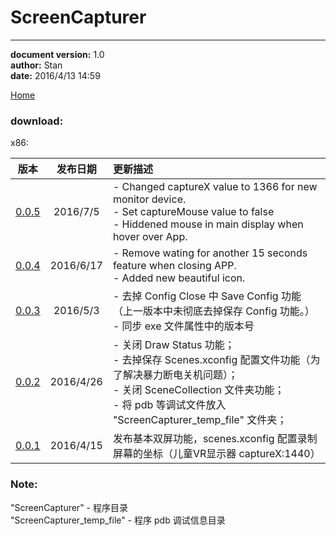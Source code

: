 # ScreenCapturer #

----------
**document version:**	1.0  
**author:** Stan  
**date:** 2016/4/13 14:59 

[Home](README.md "Home")
### download:   
x86:  

|版本|发布日期|更新描述|
|:---:|:---:|:---|
|[0.0.5](/attachment/ScreenCapturer/ScreenCapturer_v0.0.5.zip) |2016/7/5|- Changed captureX value to 1366 for new monitor device. <br/> - Set captureMouse value to false <br/> - Hiddened mouse in main display when hover over App.|
|[0.0.4](/attachment/ScreenCapturer/ScreenCapturer_v0.0.4.zip) |2016/6/17|- Remove wating for another 15 seconds feature when closing APP. <br /> - Added new beautiful icon. |
|[0.0.3](/attachment/ScreenCapturer/ScreenCapturer_v0.0.3.rar) |2016/5/3 | - 去掉 Config Close 中 Save Config 功能（上一版本中未彻底去掉保存 Config 功能。）<br/> - 同步 exe 文件属性中的版本号|
|[0.0.2](/attachment/ScreenCapturer/ScreenCapturer_v0.0.2.rar) |2016/4/26 |- 关闭 Draw Status 功能；<br/>- 去掉保存 Scenes.xconfig 配置文件功能（为了解决暴力断电关机问题）；<br/>- 关闭 SceneCollection 文件夹功能； <br/> - 将 pdb 等调试文件放入 "ScreenCapturer_temp_file" 文件夹； |
|[0.0.1](/attachment/ScreenCapturer/ScreenCapturer_v0.0.1.zip) |2016/4/15 |发布基本双屏功能，scenes.xconfig 配置录制屏幕的坐标（儿童VR显示器 captureX:1440）


### Note:
"ScreenCapturer" - 程序目录   
"ScreenCapturer_temp_file" - 程序 pdb 调试信息目录